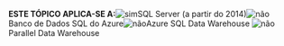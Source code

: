 <Token>**ESTE TÓPICO APLICA-SE A:**![sim](../includes/media/yes.png)SQL Server (a partir do 2014)![não](../includes/media/no.png)Banco de Dados SQL do Azure![não](../includes/media/no.png)Azure SQL Data Warehouse ![não](../includes/media/no.png)Parallel Data Warehouse </Token>